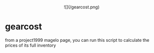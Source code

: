<p align="center">
 ![](/gearcost.png)
</p>

# gearcost
from a project1999 magelo page, you can run this script to calculate the prices of its full inventory
